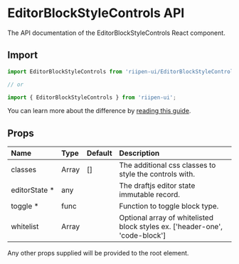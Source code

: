 <!--- This documentation is automatically generated, do not try to edit it. -->

# EditorBlockStyleControls API

<p class="description">The API documentation of the EditorBlockStyleControls React component.</p>

## Import

```js
import EditorBlockStyleControls from 'riipen-ui/EditorBlockStyleControls';

// or

import { EditorBlockStyleControls } from 'riipen-ui';
```

You can learn more about the difference by [reading this guide](/guides/bundle-size).

## Props

| Name | Type | Default | Description |
|:-----|:-----|:--------|:------------|
| <span class="prop-name">classes</span> | <span class="prop-type">Array<string></span> | <span class="prop-default">[]</span> | The additional css classes to style the controls with. |
| <span class="prop-name required">editorState&nbsp;*</span> | <span class="prop-type">any</span> |  | The draftjs editor state immutable record. |
| <span class="prop-name required">toggle&nbsp;*</span> | <span class="prop-type">func</span> |  | Function to toggle block type. |
| <span class="prop-name">whitelist</span> | <span class="prop-type">Array<string></span> |  | Optional array of whitelisted block styles ex. ['header-one', 'code-block'] |


Any other props supplied will be provided to the root element.